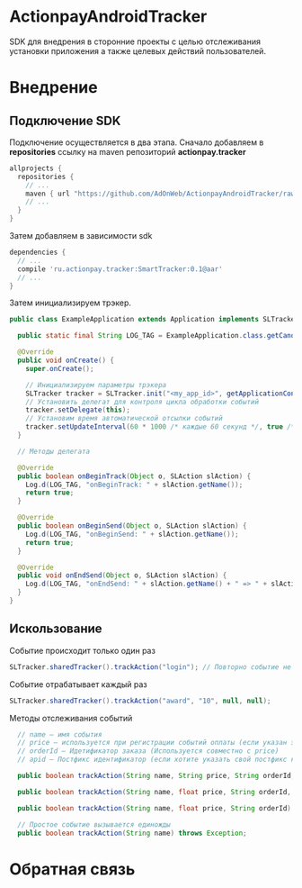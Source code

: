 ActionpayAndroidTracker
=======================

SDK для внедрения в сторонние проекты с целью отслеживания установки приложения а также целевых действий пользователей.

Внедрение
=========

Подключение SDK
---------------

Подключение осуществляется в два этапа.
Сначало добавляем в **repositories** ссылку на maven репозиторий **actionpay.tracker**

```groovy
allprojects {
  repositories {
    // ...
    maven { url "https://github.com/AdOnWeb/ActionpayAndroidTracker/raw/master" }
    // ...
  }
}
```

Затем добавляем в зависимости sdk

```groovy
dependencies {
  // ...
  compile 'ru.actionpay.tracker:SmartTracker:0.1@aar'
  // ...
}
```

Затем инициализируем трэкер.

```java
public class ExampleApplication extends Application implements SLTracker.Delegate {

  public static final String LOG_TAG = ExampleApplication.class.getCanonicalName();

  @Override
  public void onCreate() {
    super.onCreate();

    // Инициализируем параметры трэкера
    SLTracker tracker = SLTracker.init("<my_app_id>", getApplicationContext());
    // Установить делегат для контроля цикла обработки событий
    tracker.setDelegate(this);
    // Установим время автоматической отсылки событий
    tracker.setUpdateInterval(60 * 1000 /* каждые 60 секунд */, true /* повторять */);
  }

  // Методы делегата

  @Override
  public boolean onBeginTrack(Object o, SLAction slAction) {
    Log.d(LOG_TAG, "onBeginTrack: " + slAction.getName());
    return true;
  }

  @Override
  public boolean onBeginSend(Object o, SLAction slAction) {
    Log.d(LOG_TAG, "onBeginSend: " + slAction.getName());
    return true;
  }

  @Override
  public void onEndSend(Object o, SLAction slAction) {
    Log.d(LOG_TAG, "onEndSend: " + slAction.getName() + " => " + slAction.isSent());
  }
}
```

Искользование
-------------

Событие происходит только один раз

```java
SLTracker.sharedTracker().trackAction("login"); // Повторно событие не отработает
```

Событие отрабатывает каждый раз

```java
SLTracker.sharedTracker().trackAction("award", "10", null, null);
```

Методы отслеживания событий

```java
  // name – имя события
  // price – используется при регистрации событий оплаты (если указан этот параметр событие отрабатывает каждый раз)
  // orderId – Идетификатор заказа (Используется совместно с price)
  // apid – Постфикс идентификатор (если хотите указать свой постфикс к имени события, в противном случае он будет формироваться автоматически)

  public boolean trackAction(String name, String price, String orderId, String apid) throws Exception;

  public boolean trackAction(String name, float price, String orderId, String apid) throws Exception;

  public boolean trackAction(String name, float price, String orderId) throws Exception;

  // Простое событие вызывается единожды
  public boolean trackAction(String name) throws Exception;
```

Обратная связь
==============



